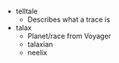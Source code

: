* telltale
  * Describes what a trace is
* talax
  * Planet/race from Voyager
  * talaxian
  * neelix
